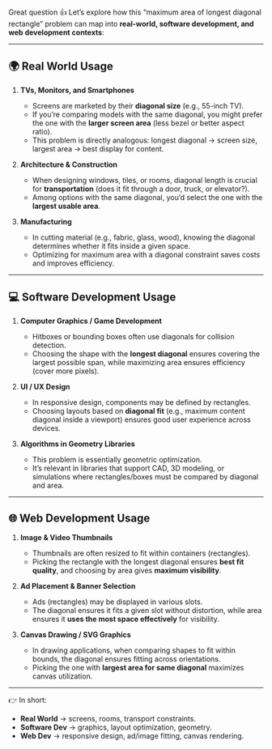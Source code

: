 Great question 👍 Let’s explore how this “maximum area of longest diagonal rectangle” problem can map into **real-world, software development, and web development contexts**:

---

## 🌍 Real World Usage

1. **TVs, Monitors, and Smartphones**

   * Screens are marketed by their **diagonal size** (e.g., 55-inch TV).
   * If you’re comparing models with the same diagonal, you might prefer the one with the **larger screen area** (less bezel or better aspect ratio).
   * This problem is directly analogous: longest diagonal → screen size, largest area → best display for content.

2. **Architecture & Construction**

   * When designing windows, tiles, or rooms, diagonal length is crucial for **transportation** (does it fit through a door, truck, or elevator?).
   * Among options with the same diagonal, you’d select the one with the **largest usable area**.

3. **Manufacturing**

   * In cutting material (e.g., fabric, glass, wood), knowing the diagonal determines whether it fits inside a given space.
   * Optimizing for maximum area with a diagonal constraint saves costs and improves efficiency.

---

## 💻 Software Development Usage

1. **Computer Graphics / Game Development**

   * Hitboxes or bounding boxes often use diagonals for collision detection.
   * Choosing the shape with the **longest diagonal** ensures covering the largest possible span, while maximizing area ensures efficiency (cover more pixels).

2. **UI / UX Design**

   * In responsive design, components may be defined by rectangles.
   * Choosing layouts based on **diagonal fit** (e.g., maximum content diagonal inside a viewport) ensures good user experience across devices.

3. **Algorithms in Geometry Libraries**

   * This problem is essentially geometric optimization.
   * It’s relevant in libraries that support CAD, 3D modeling, or simulations where rectangles/boxes must be compared by diagonal and area.

---

## 🌐 Web Development Usage

1. **Image & Video Thumbnails**

   * Thumbnails are often resized to fit within containers (rectangles).
   * Picking the rectangle with the longest diagonal ensures **best fit quality**, and choosing by area gives **maximum visibility**.

2. **Ad Placement & Banner Selection**

   * Ads (rectangles) may be displayed in various slots.
   * The diagonal ensures it fits a given slot without distortion, while area ensures it **uses the most space effectively** for visibility.

3. **Canvas Drawing / SVG Graphics**

   * In drawing applications, when comparing shapes to fit within bounds, the diagonal ensures fitting across orientations.
   * Picking the one with **largest area for same diagonal** maximizes canvas utilization.

---

👉 In short:

* **Real World** → screens, rooms, transport constraints.
* **Software Dev** → graphics, layout optimization, geometry.
* **Web Dev** → responsive design, ad/image fitting, canvas rendering.

